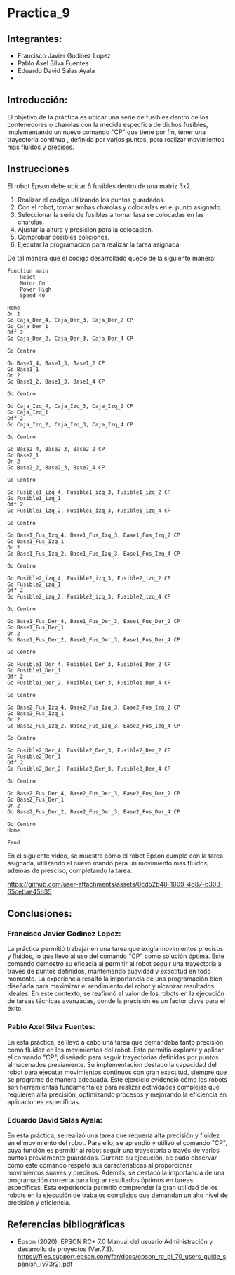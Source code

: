 # Practica_9
## Integrantes:  
- Francisco Javier Godinez Lopez
- Pablo Axel Silva Fuentes
- Eduardo David Salas Ayala
- 
## Introducción:  

El objetivo de la práctica es ubicar una serie de fusibles dentro de los contenedores o charolas con la medida especfica de dichos fusibles, implementando un nuevo comando "CP" que tiene por fin, tener una trayectoria continua , definida por varios puntos, para realizar movimientos mas fluidos y precisos.

## Instrucciones

El robot Epson debe ubicar 6 fusibles dentro de una matriz 3x2.

1. Realizar el codigo utilizando los puntos guardados.
2. Con el robot, tomar ambas charolas y colocarlas en el punto asignado. 
3. Seleccionar la serie de fusibles a tomar lasa se colocadas en las charolas.
4. Ajustar la altura y presicion para la colocacion.
5. Comprobar posibles coliciones.
6. Ejecutar la programacion para realizar la tarea asignada.

De tal manera que el codigo desarrollado quedo de la siguiente manera:

```
Function main
	Reset
	Motor On
	Power High
	Speed 40

Home
On 2
Go Caja_Der_4, Caja_Der_3, Caja_Der_2 CP
Go Caja_Der_1
Off 2
Go Caja_Der_2, Caja_Der_3, Caja_Der_4 CP

Go Centro

Go Base1_4, Base1_3, Base1_2 CP
Go Base1_1
On 2
Go Base1_2, Base1_3, Base1_4 CP

Go Centro

Go Caja_Izq_4, Caja_Izq_3, Caja_Izq_2 CP
Go Caja_Izq_1
Off 2
Go Caja_Izq_2, Caja_Izq_3, Caja_Izq_4 CP

Go Centro

Go Base2_4, Base2_3, Base2_2 CP
Go Base2_1
On 2
Go Base2_2, Base2_3, Base2_4 CP

Go Centro

Go Fusible1_izq_4, Fusible1_izq_3, Fusible1_izq_2 CP
Go Fusible1_izq_1
Off 2
Go Fusible1_izq_2, Fusible1_izq_3, Fusible1_izq_4 CP

Go Centro

Go Base1_Fus_Izq_4, Base1_Fus_Izq_3, Base1_Fus_Izq_2 CP
Go Base1_Fus_Izq_1
On 2
Go Base1_Fus_Izq_2, Base1_Fus_Izq_3, Base1_Fus_Izq_4 CP

Go Centro

Go Fusible2_izq_4, Fusible2_izq_3, Fusible2_izq_2 CP
Go Fusible2_izq_1
Off 2
Go Fusible2_izq_2, Fusible2_izq_3, Fusible2_izq_4 CP

Go Centro

Go Base1_Fus_Der_4, Base1_Fus_Der_3, Base1_Fus_Der_2 CP
Go Base1_Fus_Der_1
On 2
Go Base1_Fus_Der_2, Base1_Fus_Der_3, Base1_Fus_Der_4 CP

Go Centro

Go Fusible1_Der_4, Fusible1_Der_3, Fusible1_Der_2 CP
Go Fusible1_Der_1
Off 2
Go Fusible1_Der_2, Fusible1_Der_3, Fusible1_Der_4 CP

Go Centro
 
Go Base2_Fus_Izq_4, Base2_Fus_Izq_3, Base2_Fus_Izq_2 CP
Go Base2_Fus_Izq_1
On 2
Go Base2_Fus_Izq_2, Base2_Fus_Izq_3, Base2_Fus_Izq_4 CP

Go Centro

Go Fusible2_Der_4, Fusible2_Der_3, Fusible2_Der_2 CP
Go Fusible2_Der_1
Off 2
Go Fusible2_Der_2, Fusible2_Der_3, Fusible2_Der_4 CP

Go Centro

Go Base2_Fus_Der_4, Base2_Fus_Der_3, Base2_Fus_Der_2 CP
Go Base2_Fus_Der_1
On 2
Go Base2_Fus_Der_2, Base2_Fus_Der_3, Base2_Fus_Der_4 CP

Go Centro
Home

Fend

```


En el siguiente video, se muestra cómo el robot Epson cumple con la tarea asignada, utilizando el nuevo mando para un movimiento mas fluidos, ademas de presciso, completando la tarea.



https://github.com/user-attachments/assets/0cd52b48-1009-4d87-b303-65cebae45b35


## Conclusiones:  
### Francisco Javier Godinez Lopez:
La práctica permitió trabajar en una tarea que exigía movimientos precisos y fluidos, lo que llevó al uso del comando "CP" como solución óptima. Este comando demostró su eficacia al permitir al robot seguir una trayectoria a través de puntos definidos, manteniendo suavidad y exactitud en todo momento. La experiencia resaltó la importancia de una programación bien diseñada para maximizar el rendimiento del robot y alcanzar resultados ideales. En este contexto, se reafirmó el valor de los robots en la ejecución de tareas técnicas avanzadas, donde la precisión es un factor clave para el éxito.


### Pablo Axel Silva Fuentes: 
En esta práctica, se llevó a cabo una tarea que demandaba tanto precisión como fluidez en los movimientos del robot. Esto permitió explorar y aplicar el comando "CP", diseñado para seguir trayectorias definidas por puntos almacenados previamente. Su implementación destacó la capacidad del robot para ejecutar movimientos continuos con gran exactitud, siempre que se programe de manera adecuada. Este ejercicio evidenció cómo los robots son herramientas fundamentales para realizar actividades complejas que requieren alta precisión, optimizando procesos y mejorando la eficiencia en aplicaciones específicas.


### Eduardo David Salas Ayala: 
En esta práctica, se realizó una tarea que requería alta precisión y fluidez en el movimiento del robot. Para ello, se aprendió y utilizó el comando "CP", cuya función es permitir al robot seguir una trayectoria a través de varios puntos previamente guardados. Durante su ejecución, se pudo observar cómo este comando respetó sus características al proporcionar movimientos suaves y precisos. Además, se destacó la importancia de una programación correcta para lograr resultados óptimos en tareas específicas. Esta experiencia permitió comprender la gran utilidad de los robots en la ejecución de trabajos complejos que demandan un alto nivel de precisión y eficiencia.


## Referencias bibliográficas
- Epson (2020). EPSON RC+ 7.0 Manual del usuario Administración y desarrollo de proyectos (Ver.7.3). https://files.support.epson.com/far/docs/epson_rc_pl_70_users_guide_spanish_(v73r2).pdf
